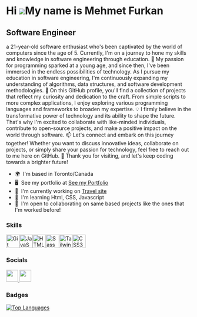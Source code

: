 Hi ![](https://user-images.githubusercontent.com/18350557/176309783-0785949b-9127-417c-8b55-ab5a4333674e.gif)My name is Mehmet Furkan
=====================================================================================================================================

Software Engineer
-----------------

a 21-year-old software enthusiast who's been captivated by the world of computers since the age of 5. Currently, I'm on a journey to hone my skills and knowledge in software engineering through education. 🚀 My passion for programming sparked at a young age, and since then, I've been immersed in the endless possibilities of technology. As I pursue my education in software engineering, I'm continuously expanding my understanding of algorithms, data structures, and software development methodologies. 🔧 On this GitHub profile, you'll find a collection of projects that reflect my curiosity and dedication to the craft. From simple scripts to more complex applications, I enjoy exploring various programming languages and frameworks to broaden my expertise. 💡 I firmly believe in the transformative power of technology and its ability to shape the future. That's why I'm excited to collaborate with like-minded individuals, contribute to open-source projects, and make a positive impact on the world through software. 📫 Let's connect and embark on this journey together! Whether you want to discuss innovative ideas, collaborate on projects, or simply share your passion for technology, feel free to reach out to me here on GitHub. 🌱 Thank you for visiting, and let's keep coding towards a brighter future!

* 🌍  I'm based in Toronto/Canada
* 🖥️  See my portfolio at [See my Portfolio](http://google.com)
* 🚀  I'm currently working on [Travel site](https://github.com/mfylmz/travel-site)
* 🧠  I'm learning Html, CSS, Javascript
* 🤝  I'm open to collaborating on same based projects like the ones that I'm worked before!

### Skills


<p align="left">
<a href="https://git-scm.com/" target="_blank" rel="noreferrer"><img src="https://raw.githubusercontent.com/danielcranney/readme-generator/main/public/icons/skills/git-colored.svg" width="36" height="36" alt="Git" /></a><a href="https://developer.mozilla.org/en-US/docs/Web/JavaScript" target="_blank" rel="noreferrer"><img src="https://raw.githubusercontent.com/danielcranney/readme-generator/main/public/icons/skills/javascript-colored.svg" width="36" height="36" alt="JavaScript" /></a><a href="https://developer.mozilla.org/en-US/docs/Glossary/HTML5" target="_blank" rel="noreferrer"><img src="https://raw.githubusercontent.com/danielcranney/readme-generator/main/public/icons/skills/html5-colored.svg" width="36" height="36" alt="HTML5" /></a><a href="https://sass-lang.com/" target="_blank" rel="noreferrer"><img src="https://raw.githubusercontent.com/danielcranney/readme-generator/main/public/icons/skills/sass-colored.svg" width="36" height="36" alt="Sass" /></a><a href="https://tailwindcss.com/" target="_blank" rel="noreferrer"><img src="https://raw.githubusercontent.com/danielcranney/readme-generator/main/public/icons/skills/tailwindcss-colored.svg" width="36" height="36" alt="TailwindCSS" /></a><a href="https://www.w3.org/TR/CSS/#css" target="_blank" rel="noreferrer"><img src="https://raw.githubusercontent.com/danielcranney/readme-generator/main/public/icons/skills/css3-colored.svg" width="36" height="36" alt="CSS3" /></a>
</p>


### Socials

<p align="left"> <a href="https://www.github.com/mfylmz" target="_blank" rel="noreferrer"> <picture> <source media="(prefers-color-scheme: dark)" srcset="https://raw.githubusercontent.com/danielcranney/readme-generator/main/public/icons/socials/github-dark.svg" /> <source media="(prefers-color-scheme: light)" srcset="https://raw.githubusercontent.com/danielcranney/readme-generator/main/public/icons/socials/github.svg" /> <img src="https://raw.githubusercontent.com/danielcranney/readme-generator/main/public/icons/socials/github.svg" width="32" height="32" /> </picture> </a> <a href="https://www.linkedin.com/in/mehmetfurkanyilmaz" target="_blank" rel="noreferrer"> <picture> <source media="(prefers-color-scheme: dark)" srcset="https://raw.githubusercontent.com/danielcranney/readme-generator/main/public/icons/socials/linkedin-dark.svg" /> <source media="(prefers-color-scheme: light)" srcset="https://raw.githubusercontent.com/danielcranney/readme-generator/main/public/icons/socials/linkedin.svg" /> <img src="https://raw.githubusercontent.com/danielcranney/readme-generator/main/public/icons/socials/linkedin.svg" width="32" height="32" /> </picture> </a></p>

### Badges

<a href="https://github.com/mfylmz" align="left"><img src="https://github-readme-stats.vercel.app/api/top-langs/?username=mfylmz&langs_count=10&title_color=0891b2&text_color=ffffff&icon_color=0891b2&bg_color=1c1917&hide_border=true&locale=en&custom_title=Top%20%Languages" alt="Top Languages" /></a>

